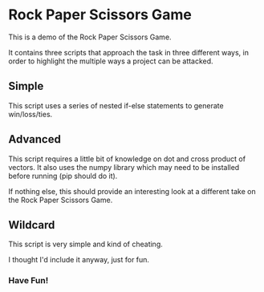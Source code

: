 # Rock Paper Scissors Game

This is a demo of the Rock Paper Scissors Game.

It contains three scripts that approach the task in three different ways, in order to highlight the multiple ways a project can be attacked.

## Simple

This script uses a series of nested if-else statements to generate win/loss/ties.

## Advanced

This script requires a little bit of knowledge on dot and cross product of vectors.
It also uses the numpy library which may need to be installed before running (pip should do it).

If nothing else, this should provide an interesting look at a different take on the Rock Paper Scissors Game.

## Wildcard

This script is very simple and kind of cheating.

I thought I'd include it anyway, just for fun.



### Have Fun!
